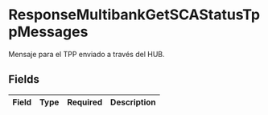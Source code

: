 # ResponseMultibankGetSCAStatusTppMessages

Mensaje para el TPP enviado a través del HUB.


## Fields

| Field       | Type        | Required    | Description |
| ----------- | ----------- | ----------- | ----------- |